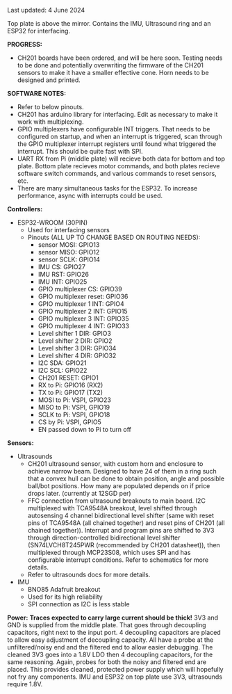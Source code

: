Last updated: 4 June 2024

Top plate is above the mirror. Contains the IMU, Ultrasound ring and an ESP32 for interfacing.

**PROGRESS:**
- CH201 boards have been ordered, and will be here soon. Testing needs to be done and potentially overwriting the firmware of the CH201 sensors to make it have a smaller effective cone. Horn needs to be designed and printed.


**SOFTWARE NOTES:**
- Refer to below pinouts.
- CH201 has arduino library for interfacing. Edit as necessary to make it work with multiplexing.
- GPIO multiplexers have configurable INT triggers. That needs to be configured on startup, and when an interrupt is triggered, scan through the GPIO multiplexer interrupt registers until found what triggered the interrupt. This should be quite fast with SPI.
- UART RX from Pi (middle plate) will recieve both data for bottom and top plate. Bottom plate recieves motor commands, and both plates recieve software switch commands, and various commands to reset sensors, etc.
- There are many simultaneous tasks for the ESP32. To increase performance, async with interrupts could be used.

**Controllers:**
- ESP32-WROOM (30PIN)
  - Used for interfacing sensors
  - Pinouts (ALL UP TO CHANGE BASED ON ROUTING NEEDS):
    - sensor MOSI: GPIO13
    - sensor MISO: GPIO12
    - sensor SCLK: GPIO14
    - IMU CS: GPIO27
    - IMU RST: GPIO26
    - IMU INT: GPIO25
    - GPIO multiplexer CS: GPIO39
    - GPIO multiplexer reset: GPIO36
    - GPIO multiplexer 1 INT: GPIO4
    - GPIO multiplexer 2 INT: GPIO15
    - GPIO multiplexer 3 INT: GPIO35
    - GPIO multiplexer 4 INT: GPIO33
    - Level shifter 1 DIR: GPIO3
    - Level shifter 2 DIR: GPIO2
    - Level shifter 3 DIR: GPIO34
    - Level shifter 4 DIR: GPIO32
    - I2C SDA: GPIO21
    - I2C SCL: GPIO22
    - CH201 RESET: GPIO1
    - RX to Pi: GPIO16 (RX2)
    - TX to Pi: GPIO17 (TX2)
    - MOSI to Pi: VSPI, GPIO23
    - MISO to Pi: VSPI, GPIO19
    - SCLK to Pi: VSPI, GPIO18
    - CS by Pi: VSPI, GPIO5
    - EN passed down to Pi to turn off

**Sensors:**
- Ultrasounds
  - CH201 ultrasound sensor, with custom horn and enclosure to achieve narrow beam. Designed to have 24 of them in a ring such that a convex hull can be done to obtain position, angle and possible ball/bot positions. How many are populated depends on if price drops later. (currently at 12SGD per)
  - FFC connection from ultrasound breakouts to main board. I2C multiplexed with TCA9548A breakout, level shifted through autosensing 4 channel bidirectional level shifter (same with reset pins of TCA9548A (all chained together) and reset pins of CH201 (all chained together)). Interrupt and program pins are shifted to 3V3 through direction-controlled bidirectional level shifter (SN74LVCH8T245PWR (recommended by CH201 datasheet)), then multiplexed through MCP23S08, which uses SPI and has configurable interrupt conditions. Refer to schematics for more details.
  - Refer to ultrasounds docs for more details.
- IMU
  - BNO85 Adafruit breakout
  - Used for its high reliability
  - SPI connection as I2C is less stable

**Power:**
**Traces expected to carry large current should be thick!**
3V3 and GND is supplied from the middle plate.
That goes through decoupling capacitors, right next to the input port. 4 decoupling capacitors are placed to allow easy adjustment of decoupling capacity.
All have a probe at the unfiltered/noisy end and the filtered end to allow easier debugging.
The cleaned 3V3 goes into a 1.8V LDO then 4 decoupling capacitors, for the same reasoning. Again, probes for both the noisy and filtered end are placed.
This provides cleaned, protected power supply which will hopefully not fry any components.
IMU and ESP32 on top plate use 3V3, ultrasounds require 1.8V.